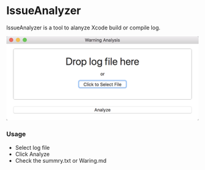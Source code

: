 # IssueAnalyzer
IssueAnalyzer is a tool to alanyze Xcode build or compile log.

![app](./images/app.png)



### Usage

* Select log file
* Click Analyze
* Check the summry.txt or Waring.md